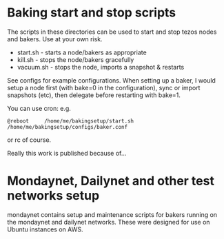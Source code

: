 # Baking start and stop scripts

The scripts in these directories can be used to start and stop
tezos nodes and bakers. Use at your own risk.

* start.sh <config> - starts a node/bakers as appropriate
* kill.sh <config>  - stops the node/bakers gracefully
* vacuum.sh <config> - stops the node, imports a snapshot & restarts

See configs for example configurations. When setting up a baker,
I would setup a node first (with bake=0 in the configuration), sync
or import snapshots (etc), then delegate before restarting with
bake=1.

You can use cron: e.g.
```
@reboot		/home/me/bakingsetup/start.sh /home/me/bakingsetup/configs/baker.conf
```

or rc of course.

Really this work is published because of...

# Mondaynet, Dailynet and other test networks setup

mondaynet contains setup and maintenance scripts for bakers running
on the mondaynet and dailynet networks. These were designed for use
on Ubuntu instances on AWS.
